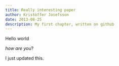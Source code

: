 ```yaml
---
title: Really interesting paper
author: Kristoffer Josefsson
date: 2013-08-25
description: My first chapter, written on github
---
```


Hello world

_how are you_?

I just updated this.